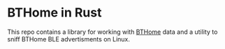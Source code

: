 # BTHome in Rust
This repo contains a library for working with [BTHome](https://bthome.io/) data and a utility to sniff BTHome BLE advertisments on Linux.
